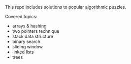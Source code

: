 This repo includes solutions to popular algorithmic puzzles.

Covered topics:

- arrays & hashing
- two pointers technique
- stack data structure
- binary search
- sliding window
- linked lists
- trees 